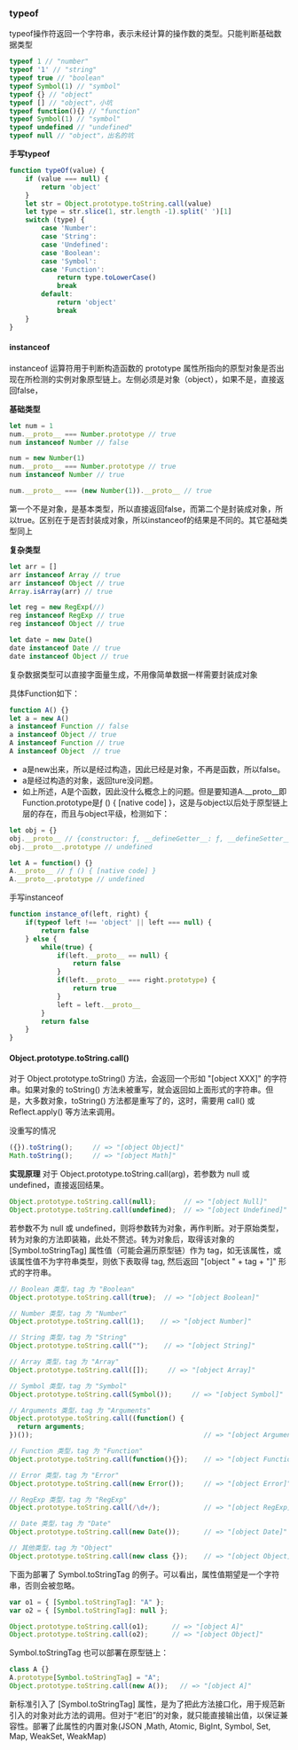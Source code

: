 ### typeof
typeof操作符返回一个字符串，表示未经计算的操作数的类型。只能判断基础数据类型

```js
typeof 1 // "number"
typeof '1' // "string"
typeof true // "boolean"
typeof Symbol(1) // "symbol"
typeof {} // "object"
typeof [] // "object"，小坑
typeof function(){} // "function"
typeof Symbol(1) // "symbol"
typeof undefined // "undefined"
typeof null // "object"，出名的坑
```

**手写typeof**
```js
function typeOf(value) {
    if (value === null) {
        return 'object'
    }
    let str = Object.prototype.toString.call(value)
    let type = str.slice(1, str.length -1).split(' ')[1]
    switch (type) {
        case 'Number':
        case 'String':
        case 'Undefined':
        case 'Boolean':
        case 'Symbol':
        case 'Function':
            return type.toLowerCase()
            break
        default:
            return 'object'
            break
    }
} 
```

#### instanceof
instanceof 运算符用于判断构造函数的 prototype 属性所指向的原型对象是否出现在所检测的实例对象原型链上。左侧必须是对象（object），如果不是，直接返回false，

**基础类型**
```js
let num = 1
num.__proto__ === Number.prototype // true
num instanceof Number // false

num = new Number(1)
num.__proto__ === Number.prototype // true
num instanceof Number // true

num.__proto__ === (new Number(1)).__proto__ // true
```
第一个不是对象，是基本类型，所以直接返回false，而第二个是封装成对象，所以true。区别在于是否封装成对象，所以instanceof的结果是不同的。其它基础类型同上

**复杂类型**
```js
let arr = []
arr instanceof Array // true
arr instanceof Object // true
Array.isArray(arr) // true

let reg = new RegExp(//)
reg instanceof RegExp // true
reg instanceof Object // true

let date = new Date()
date instanceof Date // true
date instanceof Object // true
```
复杂数据类型可以直接字面量生成，不用像简单数据一样需要封装成对象

具体Function如下：
```js
function A() {}
let a = new A()
a instanceof Function // false
a instanceof Object // true
A instanceof Function // true
A instanceof Object  // true
```
* a是new出来，所以是经过构造，因此已经是对象，不再是函数，所以false。
* a是经过构造的对象，返回ture没问题。
* 如上所述，A是个函数，因此没什么概念上的问题。但是要知道A.__proto__即Function.prototype是ƒ () { [native code] }，这是与object以后处于原型链上层的存在，而且与object平级，检测如下：

```js
let obj = {}
obj.__proto__ // {constructor: ƒ, __defineGetter__: ƒ, __defineSetter__: ƒ, hasOwnProperty: ƒ, __lookupGetter__: ƒ, …}
obj.__proto__.prototype // undefined

let A = function() {}
A.__proto__ // ƒ () { [native code] }
A.__proto__.prototype // undefined
```
手写instanceof
```js
function instance_of(left, right) {
    if(typeof left !== 'object' || left === null) {
        return false
    } else {
        while(true) {
            if(left.__proto__ == null) {
                return false
            }
            if(left.__proto__ === right.prototype) {
                return true
            }
            left = left.__proto__
        }
        return false
    }
}
```

#### Object.prototype.toString.call()
对于 Object.prototype.toString() 方法，会返回一个形如 "[object XXX]" 的字符串。如果对象的 toString() 方法未被重写，就会返回如上面形式的字符串。但是，大多数对象，toString() 方法都是重写了的，这时，需要用 call() 或 Reflect.apply() 等方法来调用。

没重写的情况
```js
({}).toString();     // => "[object Object]"
Math.toString();     // => "[object Math]"
```
**实现原理**
对于 Object.prototype.toString.call(arg)，若参数为 null 或 undefined，直接返回结果。
```js
Object.prototype.toString.call(null);       // => "[object Null]"
Object.prototype.toString.call(undefined);  // => "[object Undefined]"
```
若参数不为 null 或 undefined，则将参数转为对象，再作判断。对于原始类型，转为对象的方法即装箱，此处不赘述。转为对象后，取得该对象的 [Symbol.toStringTag] 属性值（可能会遍历原型链）作为 tag，如无该属性，或该属性值不为字符串类型，则依下表取得 tag, 然后返回 "[object " + tag + "]" 形式的字符串。

```js
// Boolean 类型，tag 为 "Boolean"
Object.prototype.toString.call(true);  // => "[object Boolean]"

// Number 类型，tag 为 "Number"
Object.prototype.toString.call(1);    // => "[object Number]"

// String 类型，tag 为 "String"
Object.prototype.toString.call("");    // => "[object String]"

// Array 类型，tag 为 "Array"
Object.prototype.toString.call([]);     // => "[object Array]"

// Symbol 类型，tag 为 "Symbol"
Object.prototype.toString.call(Symbol());     // => "[object Symbol]"

// Arguments 类型，tag 为 "Arguments"
Object.prototype.toString.call((function() {
  return arguments;
})());                                           // => "[object Arguments]"

// Function 类型，tag 为 "Function"
Object.prototype.toString.call(function(){});    // => "[object Function]"

// Error 类型，tag 为 "Error"
Object.prototype.toString.call(new Error());     // => "[object Error]"

// RegExp 类型，tag 为 "RegExp"
Object.prototype.toString.call(/\d+/);           // => "[object RegExp]"

// Date 类型，tag 为 "Date"
Object.prototype.toString.call(new Date());      // => "[object Date]"

// 其他类型，tag 为 "Object"
Object.prototype.toString.call(new class {});    // => "[object Object]"
```
下面为部署了 Symbol.toStringTag 的例子。可以看出，属性值期望是一个字符串，否则会被忽略。
```js
var o1 = { [Symbol.toStringTag]: "A" };
var o2 = { [Symbol.toStringTag]: null };

Object.prototype.toString.call(o1);      // => "[object A]"
Object.prototype.toString.call(o2);      // => "[object Object]"
```
Symbol.toStringTag 也可以部署在原型链上：
```js   
class A {}
A.prototype[Symbol.toStringTag] = "A";
Object.prototype.toString.call(new A());   // => "[object A]"
```
新标准引入了 [Symbol.toStringTag] 属性，是为了把此方法接口化，用于规范新引入的对象对此方法的调用。但对于“老旧”的对象，就只能直接输出值，以保证兼容性。部署了此属性的内置对象(JSON ,Math, Atomic, BigInt, Symbol, Set, Map, WeakSet, WeakMap)

